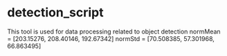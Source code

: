 # detection_script
This tool is used for data processing related to object detection
normMean = [203.15276, 208.40146, 192.67342]
normStd = [70.508385, 57.301968, 66.863495]
